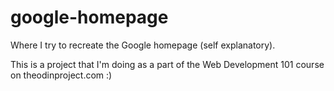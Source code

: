 # google-homepage
Where I try to recreate the Google homepage (self explanatory).

This is a project that I'm doing as a part of the Web Development 101 course on theodinproject.com :)
